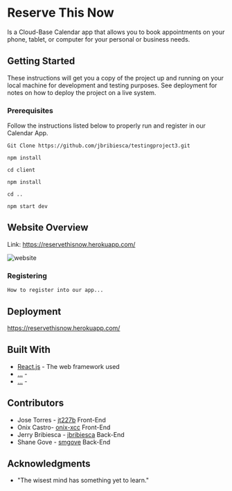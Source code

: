 # Reserve This Now

Is a Cloud-Base Calendar app that allows you to book appointments on your phone, tablet, or computer for your personal or business needs.

## Getting Started

These instructions will get you a copy of the project up and running on your local machine for development and testing purposes. See deployment for notes on how to deploy the project on a live system.

### Prerequisites

Follow the instructions listed below to properly run and register in our Calendar App.

```
Git Clone https://github.com/jbribiesca/testingproject3.git

npm install

cd client

npm install

cd ..

npm start dev
```


## Website Overview


Link: https://reservethisnow.herokuapp.com/


![website](https://user-images.githubusercontent.com/46248532/61089733-b891db80-a401-11e9-95e3-77c1527dcd25.png)



### Registering

```
How to register into our app...
```
<insert picture here>
<insert picture here>



## Deployment

 https://reservethisnow.herokuapp.com/



## Built With

* [React.js](https://reactjs.org/) - The web framework used
* [...](#) - 
* [...](#) - 

## Contributors




* Jose Torres -  [jt227b](https://github.com/jt227b) Front-End
* Onix Castro-  [onix-xcc](https://github.com/onix-xcc) Front-End
* Jerry Bribiesca -  [jbribiesca](https://github.com/jbribiesca) Back-End
* Shane Gove -  [smgove](https://github.com/smgove) Back-End



## Acknowledgments

* "The wisest mind has something yet to learn."

